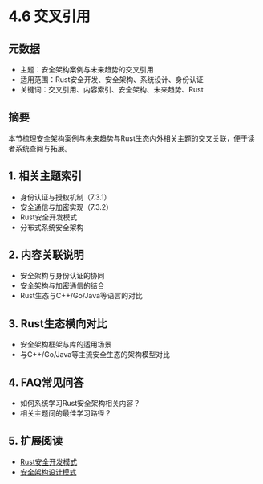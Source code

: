 # 4.6 交叉引用

## 元数据

- 主题：安全架构案例与未来趋势的交叉引用
- 适用范围：Rust安全开发、安全架构、系统设计、身份认证
- 关键词：交叉引用、内容索引、安全架构、未来趋势、Rust

## 摘要

本节梳理安全架构案例与未来趋势与Rust生态内外相关主题的交叉关联，便于读者系统查阅与拓展。

## 1. 相关主题索引

- 身份认证与授权机制（7.3.1）
- 安全通信与加密实现（7.3.2）
- Rust安全开发模式
- 分布式系统安全架构

## 2. 内容关联说明

- 安全架构与身份认证的协同
- 安全架构与加密通信的结合
- Rust生态与C++/Go/Java等语言的对比

## 3. Rust生态横向对比

- 安全架构框架与库的适用场景
- 与C++/Go/Java等主流安全生态的架构模型对比

## 4. FAQ常见问答

- 如何系统学习Rust安全架构相关内容？
- 相关主题间的最佳学习路径？

## 5. 扩展阅读

- [Rust安全开发模式](https://github.com/rust-lang/awesome-rust#security)
- [安全架构设计模式](https://martinfowler.com/articles/patterns-of-distributed-systems/)
